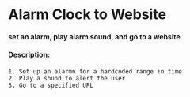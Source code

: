 
# Alarm Clock to Website
#### set an alarm, play alarm sound, and go to a website 


#### Description:
    1. Set up an alarmn for a hardcoded range in time
    2. Play a sound to alert the user
    3. Go to a specified URL